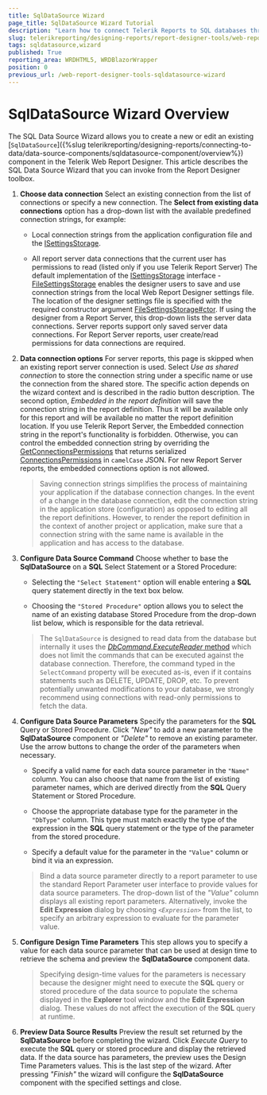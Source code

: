 ```yaml
---
title: SqlDataSource Wizard
page_title: SqlDataSource Wizard Tutorial
description: "Learn how to connect Telerik Reports to SQL databases through the dedicated Web Report Designer's SqlDataSource Wizard."
slug: telerikreporting/designing-reports/report-designer-tools/web-report-designer/tools/sqldatasource-wizard
tags: sqldatasource,wizard
published: True
reporting_area: WRDHTML5, WRDBlazorWrapper
position: 0
previous_url: /web-report-designer-tools-sqldatasource-wizard
---
```


# SqlDataSource Wizard Overview

The SQL Data Source Wizard allows you to create a new or edit an existing [`SqlDataSource`]({%slug telerikreporting/designing-reports/connecting-to-data/data-source-components/sqldatasource-component/overview%}) component in the Telerik Web Report Designer. This article describes the SQL Data Source Wizard that you can invoke from the Report Designer toolbox. 

1. __Choose data connection__ Select an existing connection from the list of connections or specify a new connection. The __Select from existing data connections__ option has a drop-down list with the available predefined connection strings, for example: 

   + Local connection strings from the application configuration file and the [ISettingsStorage](/api/Telerik.WebReportDesigner.Services.ISettingsStorage). 

   + All report server data connections that the current user has permissions to read (listed only if you use Telerik Report Server) The default implementation of the  [ISettingsStorage](/api/Telerik.WebReportDesigner.Services.ISettingsStorage) interface - [FileSettingsStorage](/api/Telerik.WebReportDesigner.Services.FileSettingsStorage) enables the designer users to save and use connection strings from the local Web Report Designer settings file. The location of the designer settings file is specified with the required constructor argument [FileSettingsStorage#ctor](/api/Telerik.WebReportDesigner.Services#Telerik_WebReportDesigner_Services_FileSettingsStorage#ctor_System_String_). If using the designer from a Report Server, this drop-down lists the server data connections. Server reports support only saved server data connections. For Report Server reports, user create/read permissions for data connections are required. 

1. __Data connection options__ For server reports, this page is skipped when an existing report server connection is used. Select *Use as shared connection* to store the connection string under a specific name or use the connection from the shared store. The specific action depends on the wizard context and is described in the radio button description. The second option, *Embedded in the report definition* will save the connection string in the report definition. Thus it will be available only for this report and will be available no matter the report definition location. If you use Telerik Report Server, the Embedded connection string in the report's functionality is forbidden. Otherwise, you can control the embedded connection string by overriding the [GetConnectionsPermissions](/api/Telerik.WebReportDesigner.Services.Controllers.ReportDesignerControllerBase#Telerik_WebReportDesigner_Services_Controllers_ReportDesignerControllerBase_GetConnectionsPermissions) that returns serialized [ConnectionsPermissions](/api/Telerik.WebReportDesigner.Services.ConnectionsPermissions) in `camelCase` JSON. For new Report Server reports, the embedded connections option is not allowed. 

   >Saving connection strings simplifies the process of maintaining your application if the database connection changes. In the event of a change in the database connection, edit the connection string in the application store (configuration) as opposed to editing all the report definitions. However, to render the report definition in the context of another project or application, make sure that a connection string with the same name is available in the application and has access to the database. 

1. __Configure Data Source Command__ Choose whether to base the __SqlDataSource__ on a __SQL__ Select Statement or a Stored Procedure: 

   + Selecting the `"Select Statement"` option will enable entering a __SQL__ query statement directly in the text box below. 

   + Choosing the `"Stored Procedure"` option allows you to select the name of an existing database Stored Procedure from the drop-down list below, which is responsible for the data retrieval. 

   >The `SqlDataSource` is designed to read data from the database but internally it uses the [_DbCommand.ExecuteReader_ method](https://learn.microsoft.com/en-us/dotnet/api/system.data.common.dbcommand.executereader?view=net-8.0) which does not limit the commands that can be executed against the database connection. Therefore, the command typed in the `SelectCommand` property will be executed as-is, even if it contains statements such as DELETE, UPDATE, DROP, etc. To prevent potentially unwanted modifications to your database, we strongly recommend using connections with read-only permissions to fetch the data.

1. __Configure Data Source Parameters__ Specify the parameters for the __SQL__ Query or Stored Procedure. Click *"New"* to add a new parameter to the __SqlDataSource__ component or *"Delete"* to remove an existing parameter. Use the arrow buttons to change the order of the parameters when necessary. 

   + Specify a valid name for each data source parameter in the `"Name"` column. You can also choose that name from the list of existing parameter names, which are derived directly from the __SQL__ Query Statement or Stored Procedure. 

   + Choose the appropriate database type for the parameter in the `"DbType"` column. This type must match exactly the type of the expression in the __SQL__ query statement or the type of the parameter from the stored procedure. 

   + Specify a default value for the parameter in the `"Value"` column or bind it via an expression. 

   >Bind a data source parameter directly to a report parameter to use the standard Report Parameter user interface to provide values for data source parameters. The drop-down list of the *"Value"* column displays all existing report parameters. Alternatively, invoke the  __Edit Expression__ dialog by choosing *```<Expression>```* from the list, to specify an arbitrary expression to evaluate for the parameter value. 

1. __Configure Design Time Parameters__ This step allows you to specify a value for each data source parameter that can be used at design time to retrieve the schema and preview the __SqlDataSource__ component data. 

   >Specifying design-time values for the parameters is necessary because the designer might need to execute the __SQL__ query or stored procedure of the data source to populate the schema displayed in the  __Explorer__ tool window and the  __Edit Expression__ dialog. These values do not affect the execution of the  __SQL__ query at runtime. 

1. __Preview Data Source Results__ Preview the result set returned by the __SqlDataSource__ before completing the wizard. Click *Execute Query* to execute the __SQL__ query or stored procedure and display the retrieved data. If the data source has parameters, the preview uses the Design Time Parameters values. This is the last step of the wizard. After pressing *"Finish"* the wizard will configure the __SqlDataSource__ component with the specified settings and close. 
